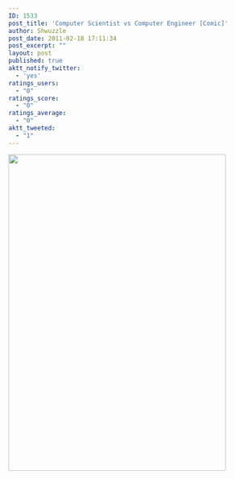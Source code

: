 ```yaml
---
ID: 1533
post_title: 'Computer Scientist vs Computer Engineer [Comic]'
author: Shwuzzle
post_date: 2011-02-18 17:11:34
post_excerpt: ""
layout: post
published: true
aktt_notify_twitter:
  - 'yes'
ratings_users:
  - "0"
ratings_score:
  - "0"
ratings_average:
  - "0"
aktt_tweeted:
  - "1"
---
```

<a href="http://www.smbc-comics.com/index.php?db=comics&amp;id=2158">
<img src="http://www.smbc-comics.com/comics/20110217.gif" alt="" width="432" height="629" /></a>
